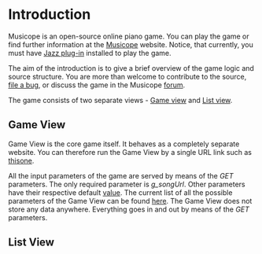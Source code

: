 # Introduction

Musicope is an open-source online piano game. You can play the game or find further information at the [Musicope][6] website. Notice, that currently, you must have [Jazz plug-in][9] installed to play the game.

The aim of the introduction is to give a brief overview of the game logic and source structure. You are more than welcome to contribute to the source, [file a bug][7], or discuss the game in the Musicope [forum][8].

The game consists of two separate views - [Game view][1] and [List view][2].

## Game View

Game View is the core game itself. It behaves as a completely separate website. You can therefore run the Game View by a single URL link such as [thisone][4]. 

All the input parameters of the game are served by means of the *GET* parameters. The only required parameter is *g_songUrl*. Other parameters have their respective default [value][5]. The current list of all the possible parameters of the Game View can be found [here][3]. The Game View does not store any data anywhere. Everything goes in and out by means of the *GET* parameters.

## List View

[1]: https://github.com/musicope/game/tree/master/Musicope/web/game
[2]: https://github.com/musicope/game/tree/master/Musicope/web/list
[3]: https://github.com/musicope/game/blob/master/Musicope/web/game/_paramsInterfaces.ts
[4]: http://piano.musicope.com/game/index.html?g_songUrl=../songs/G%20Major%20Music/0.0%20-%20First%20Pieces/A%20Tisket,%20A%20Tasket.mid&
[5]: https://github.com/musicope/game/blob/master/Musicope/web/game/_paramsDefault.ts
[6]: http://musicope.com/
[7]: https://github.com/musicope/game/issues
[8]: http://qa.musicope.com/
[9]: http://jazz-soft.net/